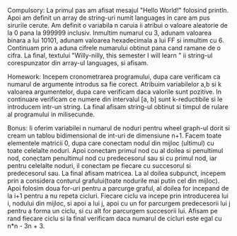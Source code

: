 Compulsory: La primul pas am afisat mesajul "Hello World!" folosind println. Apoi am definit un array de string-uri numit languages in care am pus sirurile cerute. Am definit o variabila n caruia ii atribui o valoare aleatorie de la 0 pana la 999999 inclusiv. Inmultim numarul cu 3, adunam valoarea binara a lui 10101, adunam valoarea hexadecimala a lui FF si inmultim cu 6. Continuam prin a aduna cifrele numarului obtinut pana cand ramane de o cifra. La final, textului "Willy-nilly, this semester I will learn " ii string-ul corespunzator din array-ul languages, si afisam.

Homework: Incepem cronometrarea programului, dupa care verificam ca numarul de argumente introdus sa fie corect. Atribuim variabilelor a,b si k valoarea argumentelor, dupa care verificam daca valorile sunt pozitive. In continuare verificam ce numere din intervalul [a, b] sunt k-reductibile si le introducem intr-un string. La final afisam string-ul obtinut si timpul de rulare al programului in milisecunde.

Bonus: Ii oferim variabilei n numarul de noduri pentru wheel graph-ul dorit si cream un tablou bidimensional de int-uri de dimensiune n+1. Facem toate elementele matricii 0, dupa care conectam nodul din mijloc (ultimul) cu toate celelalte noduri. Apoi conectam primul nod cu al doilea si penultimul nod, conectam penultimul nod cu predecesorul sau si cu primul nod, iar pentru celelalte noduri, il conectam pe fiecare cu succesorul si predecesorul sau. La final afisam matricea. La al doilea subpunct, incepem prin a considera conturul grafului(toate nodurile mai putin cel din mijloc). Apoi folosim doua for-uri pentru a parcurge graful, al doilea for incepand de la i+1 pentru a nu repeta cicluri. Fiecare ciclu va incepe prin introducerea lui i, nodului din mijloc, si apoi a lui j, apoi cu un for parcurgem predecesorii lui j pentru a forma un ciclu, si cu alt for parcurgem succesorii lui. Afisam pe rand fiecare ciclu si la final verificam daca numarul de cicluri este egal cu n*n - 3n + 3.
